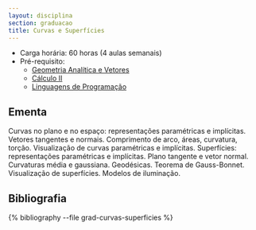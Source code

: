 ```yaml
---
layout: disciplina
section: graduacao
title: Curvas e Superfícies 
---
```


- Carga horária: 60 horas (4 aulas semanais)
- Pré-requisito:
    - [Geometria Analítica e Vetores](geometria-analitica-vetores.html) 
    - [Cálculo II](calculo-II.html)
    - [Linguagens de Programação](linguagens-programacao.html)      

## Ementa

Curvas no plano e no espaço: representações paramétricas e
implícitas. Vetores tangentes e normais. Comprimento de arco, áreas,
curvatura, torção. Visualização de curvas paramétricas e
implícitas. Superfícies: representações paramétricas e
implícitas. Plano tangente e vetor normal. Curvaturas média e
gaussiana. Geodésicas. Teorema de Gauss-Bonnet. Visualização de
superfícies. Modelos de iluminação.

## Bibliografia

{% bibliography --file grad-curvas-superficies %}

